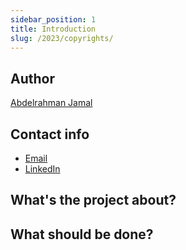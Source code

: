 ```yaml
---
sidebar_position: 1
title: Introduction
slug: /2023/copyrights/
---
```

<!--
SPDX-License-Identifier: CC-BY-SA-4.0

SPDX-FileCopyrightText: 2023 Abdelrahman Jamal <abdelrahmanjamal5565@gmail.com>
-->

## Author

[Abdelrahman Jamal](https://github.com/Hero2323)

## Contact info

- [Email](mailto:updateme)
- [LinkedIn](https://linkedin.com/in/updateme)

## What's the project about?

## What should be done?
